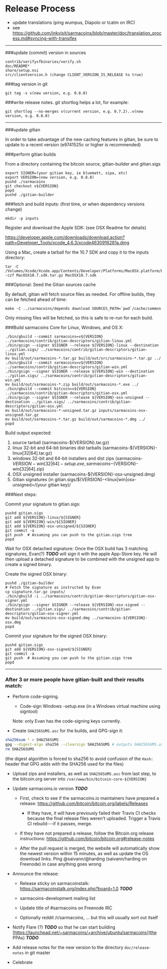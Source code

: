Release Process
====================

* update translations (ping wumpus, Diapolo or tcatm on IRC)
* see https://github.com/inkvisit/sarmacoins/blob/master/doc/translation_process.md#syncing-with-transifex

* * *

###update (commit) version in sources

	contrib/verifysfbinaries/verify.sh
	doc/README*
	share/setup.nsi
	src/clientversion.h (change CLIENT_VERSION_IS_RELEASE to true)

###tag version in git

	git tag -s v(new version, e.g. 0.8.0)

###write release notes. git shortlog helps a lot, for example:

	git shortlog --no-merges v(current version, e.g. 0.7.2)..v(new version, e.g. 0.8.0)

* * *

###update gitian

 In order to take advantage of the new caching features in gitian, be sure to update to a recent version (e9741525c or higher is recommended)

###perform gitian builds

 From a directory containing the bitcoin source, gitian-builder and gitian.sigs

	export SIGNER=(your gitian key, ie bluematt, sipa, etc)
	export VERSION=(new version, e.g. 0.8.0)
	pushd ./sarmacoins
	git checkout v${VERSION}
	popd
	pushd ./gitian-builder

###fetch and build inputs: (first time, or when dependency versions change)
 
	mkdir -p inputs

 Register and download the Apple SDK: (see OSX Readme for details)
 
 https://developer.apple.com/downloads/download.action?path=Developer_Tools/xcode_4.6.3/xcode4630916281a.dmg
 
 Using a Mac, create a tarball for the 10.7 SDK and copy it to the inputs directory:
 
	tar -C /Volumes/Xcode/Xcode.app/Contents/Developer/Platforms/MacOSX.platform/Developer/SDKs/ -czf MacOSX10.7.sdk.tar.gz MacOSX10.7.sdk

###Optional: Seed the Gitian sources cache

  By default, gitian will fetch source files as needed. For offline builds, they can be fetched ahead of time:

	make -C ../sarmacoins/depends download SOURCES_PATH=`pwd`/cache/common

  Only missing files will be fetched, so this is safe to re-run for each build.

###Build sarmacoins Core for Linux, Windows, and OS X:

	./bin/gbuild --commit sarmacoins=v${VERSION} ../sarmacoins/contrib/gitian-descriptors/gitian-linux.yml
	./bin/gsign --signer $SIGNER --release ${VERSION}-linux --destination ../gitian.sigs/ ../sarmacoins/contrib/gitian-descriptors/gitian-linux.yml
	mv build/out/sarmacoins-*.tar.gz build/out/src/sarmacoins-*.tar.gz ../
	./bin/gbuild --commit sarmacoins=v${VERSION} ../sarmacoins/contrib/gitian-descriptors/gitian-win.yml
	./bin/gsign --signer $SIGNER --release ${VERSION}-win --destination ../gitian.sigs/ ../sarmacoins/contrib/gitian-descriptors/gitian-win.yml
	mv build/out/sarmacoins-*.zip build/out/sarmacoins-*.exe ../
	./bin/gbuild --commit bitcoin=v${VERSION} ../sarmacoins/contrib/gitian-descriptors/gitian-osx.yml
	./bin/gsign --signer $SIGNER --release ${VERSION}-osx-unsigned --destination ../gitian.sigs/ ../sarmacoins/contrib/gitian-descriptors/gitian-osx.yml
	mv build/out/sarmacoins-*-unsigned.tar.gz inputs/sarmacoins-osx-unsigned.tar.gz
	mv build/out/sarmacoins-*.tar.gz build/out/sarmacoins-*.dmg ../
	popd
  Build output expected:

  1. source tarball (sarmacoins-${VERSION}.tar.gz)
  2. linux 32-bit and 64-bit binaries dist tarballs (sarmacoins-${VERSION}-linux[32|64].tar.gz)
  3. windows 32-bit and 64-bit installers and dist zips (sarmacoins-${VERSION}-win[32|64]-setup.exe, sarmacoins-${VERSION}-win[32|64].zip)
  4. OSX unsigned installer (sarmacoins-${VERSION}-osx-unsigned.dmg)
  5. Gitian signatures (in gitian.sigs/${VERSION}-<linux|win|osx-unsigned>/(your gitian key)/

###Next steps:

Commit your signature to gitian.sigs:

	pushd gitian.sigs
	git add ${VERSION}-linux/${SIGNER}
	git add ${VERSION}-win/${SIGNER}
	git add ${VERSION}-osx-unsigned/${SIGNER}
	git commit -a
	git push  # Assuming you can push to the gitian.sigs tree
	popd

  Wait for OSX detached signature:
	Once the OSX build has 3 matching signatures, Evan(?) ***TODO*** will sign it with the apple App-Store key.
	He will then upload a detached signature to be combined with the unsigned app to create a signed binary.

  Create the signed OSX binary:

	pushd ./gitian-builder
	# Fetch the signature as instructed by Evan
	cp signature.tar.gz inputs/
	./bin/gbuild -i ../sarmacoins/contrib/gitian-descriptors/gitian-osx-signer.yml
	./bin/gsign --signer $SIGNER --release ${VERSION}-osx-signed --destination ../gitian.sigs/ ../sarmacoins/contrib/gitian-descriptors/gitian-osx-signer.yml
	mv build/out/sarmacoins-osx-signed.dmg ../sarmacoins-${VERSION}-osx.dmg
	popd

Commit your signature for the signed OSX binary:

	pushd gitian.sigs
	git add ${VERSION}-osx-signed/${SIGNER}
	git commit -a
	git push  # Assuming you can push to the gitian.sigs tree
	popd

-------------------------------------------------------------------------

### After 3 or more people have gitian-built and their results match:

- Perform code-signing.

    - Code-sign Windows -setup.exe (in a Windows virtual machine using signtool)

  Note: only Evan has the code-signing keys currently.

- Create `SHA256SUMS.asc` for the builds, and GPG-sign it:
```bash
sha256sum * > SHA256SUMS
gpg --digest-algo sha256 --clearsign SHA256SUMS # outputs SHA256SUMS.asc
rm SHA256SUMS
```
(the digest algorithm is forced to sha256 to avoid confusion of the `Hash:` header that GPG adds with the SHA256 used for the files)

- Upload zips and installers, as well as `SHA256SUMS.asc` from last step, to the bitcoin.org server
  into `/var/www/bin/bitcoin-core-${VERSION}`

- Update sarmacoins.io version ***TODO***

  - First, check to see if the sarmacoins.io maintainers have prepared a
    release: https://github.com/bitcoin/bitcoin.org/labels/Releases

      - If they have, it will have previously failed their Travis CI
        checks because the final release files weren't uploaded.
        Trigger a Travis CI rebuild---if it passes, merge.

  - If they have not prepared a release, follow the Bitcoin.org release
    instructions: https://github.com/bitcoin/bitcoin.org#release-notes

  - After the pull request is merged, the website will automatically show the newest version within 15 minutes, as well
    as update the OS download links. Ping @saivann/@harding (saivann/harding on Freenode) in case anything goes wrong

- Announce the release:

  - Release sticky on sarmacoinstalk: https://sarmacoinstalk.org/index.php?board=1.0 ***TODO***

  - sarmacoins-development mailing list

  - Update title of #sarmacoins on Freenode IRC

  - Optionally reddit /r/sarmacoins, ... but this will usually sort out itself

- Notify Flare (?) ***TODO*** so that he can start building [https://launchpad.net/~sarmacoins/+archive/ubuntu/sarmacoins](the PPAs) ***TODO***

- Add release notes for the new version to the directory `doc/release-notes` in git master

- Celebrate

